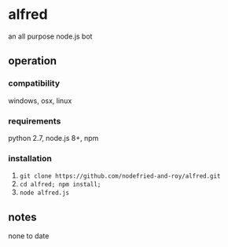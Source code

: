 # alfred
an all purpose node.js bot

## operation
### compatibility
windows, osx, linux
### requirements
python 2.7, node.js 8+, npm
### installation
1) `git clone https://github.com/nodefried-and-roy/alfred.git`
2) `cd alfred; npm install;`
3) `node alfred.js`

## notes
none to date

